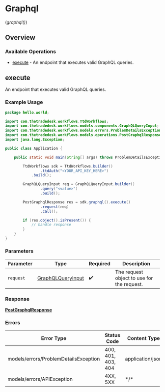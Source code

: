 # Graphql
(*graphql()*)

## Overview

### Available Operations

* [execute](#execute) - An endpoint that executes valid GraphQL queries.

## execute

An endpoint that executes valid GraphQL queries.

### Example Usage

```java
package hello.world;

import com.thetradedesk.workflows.TtdWorkflows;
import com.thetradedesk.workflows.models.components.GraphQLQueryInput;
import com.thetradedesk.workflows.models.errors.ProblemDetailsException;
import com.thetradedesk.workflows.models.operations.PostGraphqlResponse;
import java.lang.Exception;

public class Application {

    public static void main(String[] args) throws ProblemDetailsException, Exception {

        TtdWorkflows sdk = TtdWorkflows.builder()
                .ttdAuth("<YOUR_API_KEY_HERE>")
            .build();

        GraphQLQueryInput req = GraphQLQueryInput.builder()
                .query("<value>")
                .build();

        PostGraphqlResponse res = sdk.graphql().execute()
                .request(req)
                .call();

        if (res.object().isPresent()) {
            // handle response
        }
    }
}
```

### Parameters

| Parameter                                                     | Type                                                          | Required                                                      | Description                                                   |
| ------------------------------------------------------------- | ------------------------------------------------------------- | ------------------------------------------------------------- | ------------------------------------------------------------- |
| `request`                                                     | [GraphQLQueryInput](../../models/shared/GraphQLQueryInput.md) | :heavy_check_mark:                                            | The request object to use for the request.                    |

### Response

**[PostGraphqlResponse](../../models/operations/PostGraphqlResponse.md)**

### Errors

| Error Type                            | Status Code                           | Content Type                          |
| ------------------------------------- | ------------------------------------- | ------------------------------------- |
| models/errors/ProblemDetailsException | 400, 401, 403, 404                    | application/json                      |
| models/errors/APIException            | 4XX, 5XX                              | \*/\*                                 |